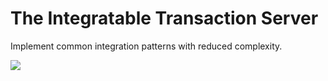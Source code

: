 # The Integratable Transaction Server

Implement common integration patterns with reduced complexity.

![](docs/com.github.thxmasj.statemachine.examples.RequestReply.svg)